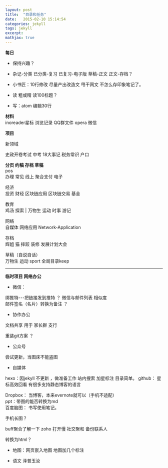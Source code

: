 ```yaml
---
layout: post
title:  "目录和任务"
date:   2015-02-10 15:14:54
categories: jekyll
tags: jekyll
excerpt:
mathjax: true
---  
```




**每日**   
 - 保持兴趣？  
- 杂记-分类  已分类-复习  已复习-电子版  草稿-正文 正文-存档？  

- 小书匠：10行修改   尽量产出改造文  甩干网文  不怎么存印象笔记了。    

- 读 粗或精 读100标题？  

- 写：atom 编辑30行   


**材料**  
 inoreader星标   浏览记录 QQ群文件  opera  微信   

**项目**  

新领域

史政开卷考试 中考 18大事记    税务常识  户口  

**分页 约稿 存档 草稿**  
pos   
办理 常见 线上 聚合支付 电子   

经济  
投资 财经 区块链应用 区块链交易  基金  

教育  
鸡汤  探索  | 万物生   运动 时事 游记

网络  
自媒体  网络应用  Network-Application

存档  
辉姐  猫 摔跤 装修 发展计划大会

草稿（自说自话）  
万物生   运动 sport
全局目录keep


---  

**临时项目 网络办公**  

- 微信：  

绑推特---把链接发到推特  ？
微信与邮件列表 相似度  
邮件签名（名片）转换为备注 ？

- 协作办公

文档共享  用于 家长群 支行

重装git方案  ？

- 公众号  

尝试更新，当图床不能盗图    

- 自媒体

hexo：因jekyll 不更新 ，做准备工作 站内搜索  加星标注 目录简单。
github： 星标高效回看 有很多支持静态博客的语言

Dropbox： 当博客，本来evernote就可以（手机不适配）  
ppt：带图的能否转换为md  
百度脑图： 书写使用笔记。  

手机长图？  

buff聚合了解一下
zoho 打开慢 社交聚和 备份联系人

转换为html？  

- 地图：网页嵌入地图 地图加几个标注

- 语文
泽普玉汝
